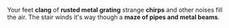 Your feet **clang** of **rusted metal grating** strange **chirps** and other noises fill the air. The stair winds it's way though a **maze of pipes and metal beams**.
